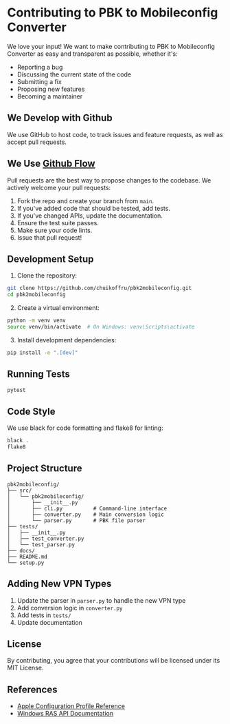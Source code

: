 # Contributing to PBK to Mobileconfig Converter

We love your input! We want to make contributing to PBK to Mobileconfig Converter as easy and transparent as possible, whether it's:

- Reporting a bug
- Discussing the current state of the code
- Submitting a fix
- Proposing new features
- Becoming a maintainer

## We Develop with Github
We use GitHub to host code, to track issues and feature requests, as well as accept pull requests.

## We Use [Github Flow](https://guides.github.com/introduction/flow/index.html)
Pull requests are the best way to propose changes to the codebase. We actively welcome your pull requests:

1. Fork the repo and create your branch from `main`.
2. If you've added code that should be tested, add tests.
3. If you've changed APIs, update the documentation.
4. Ensure the test suite passes.
5. Make sure your code lints.
6. Issue that pull request!

## Development Setup

1. Clone the repository:
```bash
git clone https://github.com/chuikoffru/pbk2mobileconfig.git
cd pbk2mobileconfig
```

2. Create a virtual environment:
```bash
python -m venv venv
source venv/bin/activate  # On Windows: venv\Scripts\activate
```

3. Install development dependencies:
```bash
pip install -e ".[dev]"
```

## Running Tests
```bash
pytest
```

## Code Style
We use black for code formatting and flake8 for linting:
```bash
black .
flake8
```

## Project Structure

```
pbk2mobileconfig/
├── src/
│   └── pbk2mobileconfig/
│       ├── __init__.py
│       ├── cli.py          # Command-line interface
│       ├── converter.py    # Main conversion logic
│       └── parser.py       # PBK file parser
├── tests/
│   ├── __init__.py
│   ├── test_converter.py
│   └── test_parser.py
├── docs/
├── README.md
└── setup.py
```

## Adding New VPN Types

1. Update the parser in `parser.py` to handle the new VPN type
2. Add conversion logic in `converter.py`
3. Add tests in `tests/`
4. Update documentation

## License
By contributing, you agree that your contributions will be licensed under its MIT License.

## References

- [Apple Configuration Profile Reference](https://developer.apple.com/business/documentation/Configuration-Profile-Reference.pdf)
- [Windows RAS API Documentation](https://docs.microsoft.com/en-us/windows/win32/rras/remote-access-service-functions)
